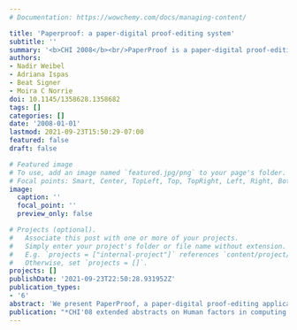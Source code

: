 ```yaml
---
# Documentation: https://wowchemy.com/docs/managing-content/

title: 'Paperproof: a paper-digital proof-editing system'
subtitle: ''
summary: '<b>CHI 2008</b><br/>PaperProof is a paper-digital proof-editing application that allows users to edit digital documents by means of gesture-based mark-up of their printed versions. This enables users to switch seamlessly back and forth between paper and digital instances of a document throughout the document lifecycle,'
authors:
- Nadir Weibel
- Adriana Ispas
- Beat Signer
- Moira C Norrie
doi: 10.1145/1358628.1358682
tags: []
categories: []
date: '2008-01-01'
lastmod: 2021-09-23T15:50:29-07:00
featured: false
draft: false

# Featured image
# To use, add an image named `featured.jpg/png` to your page's folder.
# Focal points: Smart, Center, TopLeft, Top, TopRight, Left, Right, BottomLeft, Bottom, BottomRight.
image:
  caption: ''
  focal_point: ''
  preview_only: false

# Projects (optional).
#   Associate this post with one or more of your projects.
#   Simply enter your project's folder or file name without extension.
#   E.g. `projects = ["internal-project"]` references `content/project/deep-learning/index.md`.
#   Otherwise, set `projects = []`.
projects: []
publishDate: '2021-09-23T22:50:28.931952Z'
publication_types:
- '6'
abstract: 'We present PaperProof, a paper-digital proof-editing application that allows users to edit digital documents by means of gesture-based mark-up of their printed versions. This enables users to switch seamlessly back and forth between paper and digital instances of a document throughout the document lifecycle, working with whichever medium is preferred for a given task. Importantly, by maintaining a logical mapping between the printed and digital instances, editing operations on paper can later be integrated into the digital document even if other users have edited the digital version in parallel. The system is based on Anoto digital pen and paper technology and is implemented using the iPaper framework for interactive paper.'
publication: "*CHI'08 extended abstracts on Human factors in computing systems*"
---
```

